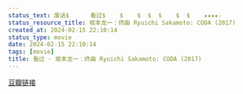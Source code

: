 ```yaml
---
status_text: 废话$      看过$    $    $  $  $    $  $    ★★★★☆
status_resource_title: 坂本龙一：终曲 Ryuichi Sakamoto: CODA‎ (2017)
created_at: 2024-02-15 22:10:14
status_type: movie
date: 2024-02-15 22:10:14
tags: [movie]
title: 看过 - 坂本龙一：终曲 Ryuichi Sakamoto: CODA‎ (2017)
---
```

[豆瓣链接](https://movie.douban.com/subject/26984189/)
